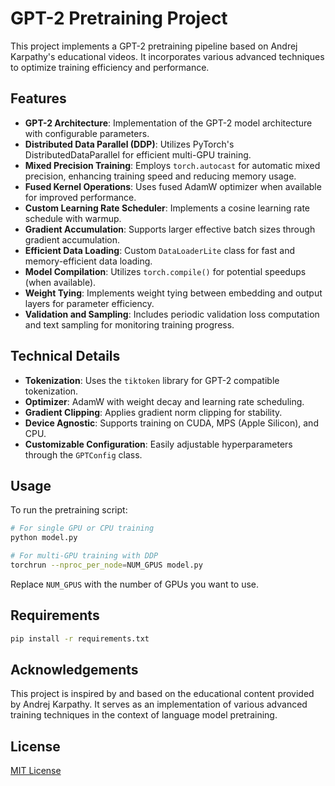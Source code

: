 # GPT-2 Pretraining Project

This project implements a GPT-2 pretraining pipeline based on Andrej Karpathy's educational videos. It incorporates various advanced techniques to optimize training efficiency and performance.

## Features

- **GPT-2 Architecture**: Implementation of the GPT-2 model architecture with configurable parameters.
- **Distributed Data Parallel (DDP)**: Utilizes PyTorch's DistributedDataParallel for efficient multi-GPU training.
- **Mixed Precision Training**: Employs `torch.autocast` for automatic mixed precision, enhancing training speed and reducing memory usage.
- **Fused Kernel Operations**: Uses fused AdamW optimizer when available for improved performance.
- **Custom Learning Rate Scheduler**: Implements a cosine learning rate schedule with warmup.
- **Gradient Accumulation**: Supports larger effective batch sizes through gradient accumulation.
- **Efficient Data Loading**: Custom `DataLoaderLite` class for fast and memory-efficient data loading.
- **Model Compilation**: Utilizes `torch.compile()` for potential speedups (when available).
- **Weight Tying**: Implements weight tying between embedding and output layers for parameter efficiency.
- **Validation and Sampling**: Includes periodic validation loss computation and text sampling for monitoring training progress.

## Technical Details

- **Tokenization**: Uses the `tiktoken` library for GPT-2 compatible tokenization.
- **Optimizer**: AdamW with weight decay and learning rate scheduling.
- **Gradient Clipping**: Applies gradient norm clipping for stability.
- **Device Agnostic**: Supports training on CUDA, MPS (Apple Silicon), and CPU.
- **Customizable Configuration**: Easily adjustable hyperparameters through the `GPTConfig` class.

## Usage

To run the pretraining script:

```bash
# For single GPU or CPU training
python model.py

# For multi-GPU training with DDP
torchrun --nproc_per_node=NUM_GPUS model.py
```

Replace `NUM_GPUS` with the number of GPUs you want to use.

## Requirements
```bash
pip install -r requirements.txt
```

## Acknowledgements

This project is inspired by and based on the educational content provided by Andrej Karpathy. It serves as an implementation of various advanced training techniques in the context of language model pretraining.

## License

[MIT License](LICENSE)